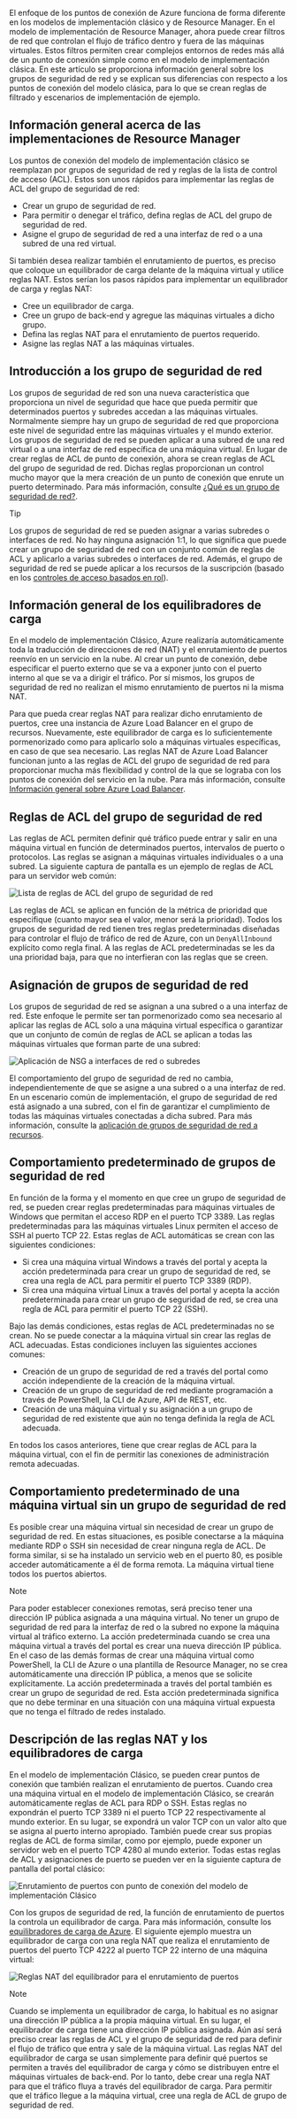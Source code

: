 El enfoque de los puntos de conexión de Azure funciona de forma diferente en los modelos de implementación clásico y de Resource Manager. En el modelo de implementación de Resource Manager, ahora puede crear filtros de red que controlan el flujo de tráfico dentro y fuera de las máquinas virtuales. Estos filtros permiten crear complejos entornos de redes más allá de un punto de conexión simple como en el modelo de implementación clásica. En este artículo se proporciona información general sobre los grupos de seguridad de red y se explican sus diferencias con respecto a los puntos de conexión del modelo clásica, para lo que se crean reglas de filtrado y escenarios de implementación de ejemplo.

## <a name="overview-of-resource-manager-deployments"></a>Información general acerca de las implementaciones de Resource Manager
Los puntos de conexión del modelo de implementación clásico se reemplazan por grupos de seguridad de red y reglas de la lista de control de acceso (ACL). Estos son unos rápidos para implementar las reglas de ACL del grupo de seguridad de red:

* Crear un grupo de seguridad de red.
* Para permitir o denegar el tráfico, defina reglas de ACL del grupo de seguridad de red.
* Asigne el grupo de seguridad de red a una interfaz de red o a una subred de una red virtual.

Si también desea realizar también el enrutamiento de puertos, es preciso que coloque un equilibrador de carga delante de la máquina virtual y utilice reglas NAT. Estos serían los pasos rápidos para implementar un equilibrador de carga y reglas NAT:

* Cree un equilibrador de carga.
* Cree un grupo de back-end y agregue las máquinas virtuales a dicho grupo.
* Defina las reglas NAT para el enrutamiento de puertos requerido.
* Asigne las reglas NAT a las máquinas virtuales.

## <a name="network-security-group-overview"></a>Introducción a los grupo de seguridad de red
Los grupos de seguridad de red son una nueva característica que proporciona un nivel de seguridad que hace que pueda permitir que determinados puertos y subredes accedan a las máquinas virtuales. Normalmente siempre hay un grupo de seguridad de red que proporciona este nivel de seguridad entre las máquinas virtuales y el mundo exterior. Los grupos de seguridad de red se pueden aplicar a una subred de una red virtual o a una interfaz de red específica de una máquina virtual. En lugar de crear reglas de ACL de punto de conexión, ahora se crean reglas de ACL del grupo de seguridad de red. Dichas reglas proporcionan un control mucho mayor que la mera creación de un punto de conexión que enrute un puerto determinado. Para más información, consulte [¿Qué es un grupo de seguridad de red?](../articles/virtual-network/virtual-networks-nsg.md).

> [!TIP]
> Los grupos de seguridad de red se pueden asignar a varias subredes o interfaces de red. No hay ninguna asignación 1:1, lo que significa que puede crear un grupo de seguridad de red con un conjunto común de reglas de ACL y aplicarlo a varias subredes o interfaces de red. Además, el grupo de seguridad de red se puede aplicar a los recursos de la suscripción (basado en los [controles de acceso basados en rol](../articles/active-directory/role-based-access-control-what-is.md)).

## <a name="load-balancers-overview"></a>Información general de los equilibradores de carga
En el modelo de implementación Clásico, Azure realizaría automáticamente toda la traducción de direcciones de red (NAT) y el enrutamiento de puertos reenvío en un servicio en la nube. Al crear un punto de conexión, debe especificar el puerto externo que se va a exponer junto con el puerto interno al que se va a dirigir el tráfico. Por sí mismos, los grupos de seguridad de red no realizan el mismo enrutamiento de puertos ni la misma NAT. 

Para que pueda crear reglas NAT para realizar dicho enrutamiento de puertos, cree una instancia de Azure Load Balancer en el grupo de recursos. Nuevamente, este equilibrador de carga es lo suficientemente pormenorizado como para aplicarlo solo a máquinas virtuales específicas, en caso de que sea necesario. Las reglas NAT de Azure Load Balancer funcionan junto a las reglas de ACL del grupo de seguridad de red para proporcionar mucha más flexibilidad y control de la que se lograba con los puntos de conexión del servicio en la nube. Para más información, consulte [Información general sobre Azure Load Balancer](../articles/load-balancer/load-balancer-overview.md).

## <a name="network-security-group-acl-rules"></a>Reglas de ACL del grupo de seguridad de red
Las reglas de ACL permiten definir qué tráfico puede entrar y salir en una máquina virtual en función de determinados puertos, intervalos de puerto o protocolos. Las reglas se asignan a máquinas virtuales individuales o a una subred. La siguiente captura de pantalla es un ejemplo de reglas de ACL para un servidor web común:

![Lista de reglas de ACL del grupo de seguridad de red](./media/virtual-machines-common-endpoints-in-resource-manager/example-acl-rules.png)

Las reglas de ACL se aplican en función de la métrica de prioridad que especifique (cuanto mayor sea el valor, menor será la prioridad). Todos los grupos de seguridad de red tienen tres reglas predeterminadas diseñadas para controlar el flujo de tráfico de red de Azure, con un `DenyAllInbound` explícito como regla final. A las reglas de ACL predeterminadas se les da una prioridad baja, para que no interfieran con las reglas que se creen.

## <a name="assigning-network-security-groups"></a>Asignación de grupos de seguridad de red
Los grupos de seguridad de red se asignan a una subred o a una interfaz de red. Este enfoque le permite ser tan pormenorizado como sea necesario al aplicar las reglas de ACL solo a una máquina virtual específica o garantizar que un conjunto de común de reglas de ACL se aplican a todas las máquinas virtuales que forman parte de una subred:

![Aplicación de NSG a interfaces de red o subredes](./media/virtual-machines-common-endpoints-in-resource-manager/apply-nsg-to-resources.png)

El comportamiento del grupo de seguridad de red no cambia, independientemente de que se asigne a una subred o a una interfaz de red. En un escenario común de implementación, el grupo de seguridad de red está asignado a una subred, con el fin de garantizar el cumplimiento de todas las máquinas virtuales conectadas a dicha subred. Para más información, consulte la [aplicación de grupos de seguridad de red a recursos](../articles/virtual-network/virtual-networks-nsg.md#associating-nsgs).

## <a name="default-behavior-of-network-security-groups"></a>Comportamiento predeterminado de grupos de seguridad de red
En función de la forma y el momento en que cree un grupo de seguridad de red, se pueden crear reglas predeterminadas para máquinas virtuales de Windows que permitan el acceso RDP en el puerto TCP 3389. Las reglas predeterminadas para las máquinas virtuales Linux permiten el acceso de SSH al puerto TCP 22. Estas reglas de ACL automáticas se crean con las siguientes condiciones:

* Si crea una máquina virtual Windows a través del portal y acepta la acción predeterminada para crear un grupo de seguridad de red, se crea una regla de ACL para permitir el puerto TCP 3389 (RDP).
* Si crea una máquina virtual Linux a través del portal y acepta la acción predeterminada para crear un grupo de seguridad de red, se crea una regla de ACL para permitir el puerto TCP 22 (SSH).

Bajo las demás condiciones, estas reglas de ACL predeterminadas no se crean. No se puede conectar a la máquina virtual sin crear las reglas de ACL adecuadas. Estas condiciones incluyen las siguientes acciones comunes:

* Creación de un grupo de seguridad de red a través del portal como acción independiente de la creación de la máquina virtual.
* Creación de un grupo de seguridad de red mediante programación a través de PowerShell, la CLI de Azure, API de REST, etc.
* Creación de una máquina virtual y su asignación a un grupo de seguridad de red existente que aún no tenga definida la regla de ACL adecuada.

En todos los casos anteriores, tiene que crear reglas de ACL para la máquina virtual, con el fin de permitir las conexiones de administración remota adecuadas.

## <a name="default-behavior-of-a-vm-without-a-network-security-group"></a>Comportamiento predeterminado de una máquina virtual sin un grupo de seguridad de red
Es posible crear una máquina virtual sin necesidad de crear un grupo de seguridad de red. En estas situaciones, es posible conectarse a la máquina mediante RDP o SSH sin necesidad de crear ninguna regla de ACL. De forma similar, si se ha instalado un servicio web en el puerto 80, es posible acceder automáticamente a él de forma remota. La máquina virtual tiene todos los puertos abiertos.

> [!NOTE]
> Para poder establecer conexiones remotas, será preciso tener una dirección IP pública asignada a una máquina virtual. No tener un grupo de seguridad de red para la interfaz de red o la subred no expone la máquina virtual al tráfico externo. La acción predeterminada cuando se crea una máquina virtual a través del portal es crear una nueva dirección IP pública. En el caso de las demás formas de crear una máquina virtual como PowerShell, la CLI de Azure o una plantilla de Resource Manager, no se crea automáticamente una dirección IP pública, a menos que se solicite explícitamente. La acción predeterminada a través del portal también es crear un grupo de seguridad de red. Esta acción predeterminada significa que no debe terminar en una situación con una máquina virtual expuesta que no tenga el filtrado de redes instalado.

## <a name="understanding-load-balancers-and-nat-rules"></a>Descripción de las reglas NAT y los equilibradores de carga
En el modelo de implementación Clásico, se pueden crear puntos de conexión que también realizan el enrutamiento de puertos. Cuando crea una máquina virtual en el modelo de implementación Clásico, se crearán automáticamente reglas de ACL para RDP o SSH. Estas reglas no expondrán el puerto TCP 3389 ni el puerto TCP 22 respectivamente al mundo exterior. En su lugar, se expondrá un valor TCP con un valor alto que se asigna al puerto interno apropiado. También puede crear sus propias reglas de ACL de forma similar, como por ejemplo, puede exponer un servidor web en el puerto TCP 4280 al mundo exterior. Todas estas reglas de ACL y asignaciones de puerto se pueden ver en la siguiente captura de pantalla del portal clásico:

![Enrutamiento de puertos con punto de conexión del modelo de implementación Clásico](./media/virtual-machines-common-endpoints-in-resource-manager/classic-endpoints-port-forwarding.png)

Con los grupos de seguridad de red, la función de enrutamiento de puertos la controla un equilibrador de carga. Para más información, consulte los [equilibradores de carga de Azure](../articles/load-balancer/load-balancer-overview.md). El siguiente ejemplo muestra un equilibrador de carga con una regla NAT que realiza el enrutamiento de puertos del puerto TCP 4222 al puerto TCP 22 interno de una máquina virtual:

![Reglas NAT del equilibrador para el enrutamiento de puertos](./media/virtual-machines-common-endpoints-in-resource-manager/load-balancer-nat-rules.png)

> [!NOTE]
> Cuando se implementa un equilibrador de carga, lo habitual es no asignar una dirección IP pública a la propia máquina virtual. En su lugar, el equilibrador de carga tiene una dirección IP pública asignada. Aún así será preciso crear las reglas de ACL y el grupo de seguridad de red para definir el flujo de tráfico que entra y sale de la máquina virtual. Las reglas NAT del equilibrador de carga se usan simplemente para definir qué puertos se permiten a través del equilibrador de carga y cómo se distribuyen entre el máquinas virtuales de back-end. Por lo tanto, debe crear una regla NAT para que el tráfico fluya a través del equilibrador de carga. Para permitir que el tráfico llegue a la máquina virtual, cree una regla de ACL de grupo de seguridad de red.


<!--HONumber=Nov16_HO3-->



